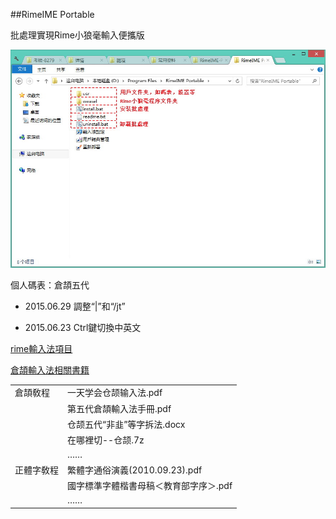 ##RimeIME Portable

批處理實現Rime小狼毫輸入便攜版

![folder-structure](img/folder-structure.jpg)

個人碼表：倉頡五代

- 2015.06.29  調整“|”和“/jt”

- 2015.06.23  Ctrl鍵切換中英文

[rime輸入法項目](https://github.com/rime/home/wiki)

[倉頡輸入法相關書籍](book/)

| | |
| :--- | :--- |
| 倉頡敎程 | 一天学会仓颉输入法.pdf |
| | 第五代倉頡輸入法手冊.pdf |
| | 仓颉五代“非韭”等字拆法.docx |
| | 在哪裡切--仓颉.7z |
| | …… |
| 正體字敎程 | 繁體字通俗演義(2010.09.23).pdf |
| | 國字標準字體楷書母稿＜教育部字序＞.pdf |
| | …… |
